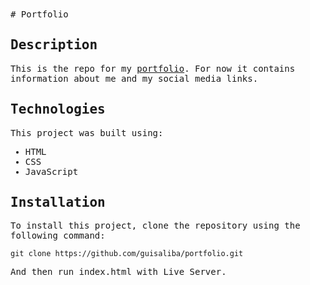 <samp>
# Portfolio

## Description

This is the repo for my [portfolio](https://vercel.com). For now it contains information about me and my social media links.

## Technologies

This project was built using:

- HTML
- CSS
- JavaScript

## Installation

To install this project, clone the repository using the following command:

```
git clone https://github.com/guisaliba/portfolio.git
```

And then run index.html with Live Server.
</samp>
